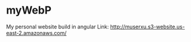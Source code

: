 # myWebP
My personal website build in angular
Link: http://muserxu.s3-website.us-east-2.amazonaws.com/
